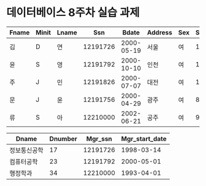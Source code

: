 # 데이터베이스 8주차 실습 과제

Fname|Minit|Lname|Ssn|Bdate|Address|Sex|Salary|Super_ssn|Dno
---|---|---|---|---|---|---|---|---|---|
김|D|연|12191726|2000-05-19|서울|여|150||1
윤|S|영|12191792|2000-10-10|인천|여|100||2
주|J|민|12191826|2000-07-07|대전|여|120||3
문|J|윤|12191756|2000-04-29|광주|여|80||4
류|S|아|12210000|2002-06-21|공주|여|90||5

Dname|Dnumber|Mgr_ssn|Mgr_start_date
---|---|---|---|
정보통신공학|17|12191726|1998-03-14
컴퓨터공학|23|12191792|2000-05-01
행정학과|34|12210000|1993-04-01